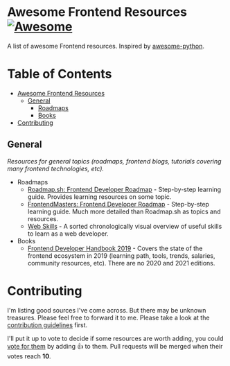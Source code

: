 # Awesome Frontend Resources [![Awesome](https://cdn.rawgit.com/sindresorhus/awesome/d7305f38d29fed78fa85652e3a63e154dd8e8829/media/badge.svg)](https://github.com/sindresorhus/awesome) <a name="awesome-frontend-resources"></a>

A list of awesome Frontend resources. Inspired by [awesome-python](https://github.com/vinta/awesome-python).

# Table of Contents

- [Awesome Frontend Resources](#awesome-frontend-resources)
  - [General](#general)
    - [Roadmaps](#general-roadmaps)
    - [Books](#general-books)
- [Contributing](#contributing)

## General <a name="general"></a>

*Resources for general topics (roadmaps, frontend blogs, tutorials covering many frontend technologies, etc).*

- Roadmaps <a name="general-roadmaps"></a>
  - [Roadmap.sh: Frontend Developer Roadmap](https://roadmap.sh/frontend) - Step-by-step learning guide. Provides learning resources on some topic.
  - [FrontendMasters: Frontend Developer Roadmap](https://frontendmasters.com/guides/learning-roadmap/) - Step-by-step learning guide. Much more detailed than Roadmap.sh as topics and resources.
  - [Web Skills](https://andreasbm.github.io/web-skills/?compact) - A sorted chronologically visual overview of useful skills to learn as a web developer.
- Books <a name="general-books"></a>
  - [Frontend Developer Handbook 2019](https://frontendmasters.com/books/front-end-handbook/2019/) - Covers the state of the frontend ecosystem in 2019 (learning path, tools, trends, salaries, community resources, etc). There are no 2020 and 2021 editions.

# Contributing

I'm listing good sources I've come across. But there may be unknown treasures. Please feel free to forward it to me. Please take a look at the [contribution guidelines](/CONTRIBUTING.md) first.

I'll put it up to vote to decide if some resources are worth adding, you could [vote for them](https://github.com/baspinarenes/awesome-frontend-resources//pulls) by adding :+1: to them. Pull requests will be merged when their votes reach **10**.
